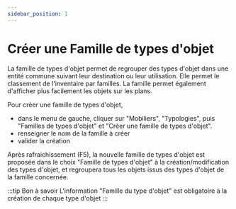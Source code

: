 ```yaml
---
sidebar_position: 1
---
```


# Créer une Famille de types d'objet


La famille de types d'objet permet de regrouper des types d'objet dans une entité commune suivant leur destination ou leur utilisation.
Elle permet le classement de l'inventaire par familles. La famille permet également d'afficher plus facilement les objets sur les plans. 


Pour créer une famille de types d'objet,

-   dans le menu de gauche, cliquer sur "Mobiliers", "Typologies", puis "Familles de types d'objet" et "Créer une famille de types d'objet".
-   renseigner le nom de la famille à créer
-   valider la création

Après rafraichissement (F5), la nouvelle famille de types d'objet est proposée dans le choix "Famille de types d'objet" à la création/modification des types d'objet, et regroupera tous les objets issus des types d'objet de la famille concernée.

:::tip Bon à savoir
L'information "Famille du type d'objet" est obligatoire à la création de chaque type d'objet
:::
